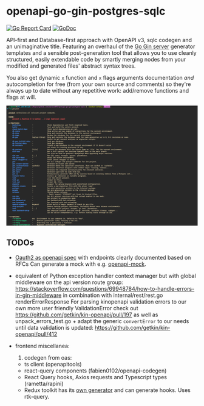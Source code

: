 
# openapi-go-gin-postgres-sqlc

[![Go Report Card](https://goreportcard.com/badge/github.com/danicc097/openapi-go-gin-postgres-sqlc)](https://goreportcard.com/report/github.com/danicc097/openapi-go-gin-postgres-sqlc)
[![GoDoc](https://pkg.go.dev/badge/github.com/danicc097/openapi-go-gin-postgres-sqlc)](https://pkg.go.dev/github.com/danicc097/openapi-go-gin-postgres-sqlc)

API-first and Database-first approach with OpenAPI v3, sqlc codegen and an
unimaginative title.
Featuring an overhaul of the [Go Gin
server](https://github.com/OpenAPITools/openapi-generator/blob/master/docs/generators/go-gin-server.md)
generator templates and a sensible post-generation tool that allows you to use cleanly
structured, easily extendable code by smartly merging nodes
from your modified and generated files' abstract syntax trees.

You also get dynamic ``x`` function and ``x`` flags arguments documentation _and_ autocompletion for
free (from your own source and comments)
so they're always up to date without any repetitive work: add/remove functions
and flags at will.

![](.github/autodocs.png)

## TODOs

  - [Oauth2 as openapi
    spec](https://github.com/ybelenko/oauth2_as_oas3_components/tree/master/dist/components)
    with endpoints clearly documented based on RFCs
    Can generate a mock with e.g.
    [openapi-mock](https://github.com/muonsoft/openapi-mock).

  - equivalent of Python exception handler context manager but with global
  middleware on the api version route group:
      https://stackoverflow.com/questions/69948784/how-to-handle-errors-in-gin-middleware
      in combination with internal/rest/rest.go renderErrorResponse
    For parsing kinopenapi validation errors to our own more user
    friendly ValidationError check out
    https://github.com/getkin/kin-openapi/pull/197
    as well as
    unpack_errors_test.go + adapt the generic ``convertError`` to our needs
    until data validation is updated:
    https://github.com/getkin/kin-openapi/pull/412


  - frontend miscellanea:
    1. codegen from oas:
      - ts client (openapitools)
      - react-query components (fabien0102/openapi-codegen)
      - React Query hooks, Axios requests and Typescript types (rametta/rapini)
      - Redux toolkit has its [own
        generator](https://github.com/reduxjs/redux-toolkit/tree/master/packages/rtk-query-codegen-openapi)
        and can generate hooks. Uses rtk-query.

